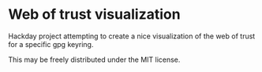 # Web of trust visualization

Hackday project attempting to create a nice visualization of the web of
trust for a specific gpg keyring.

This may be freely distributed under the MIT license.
